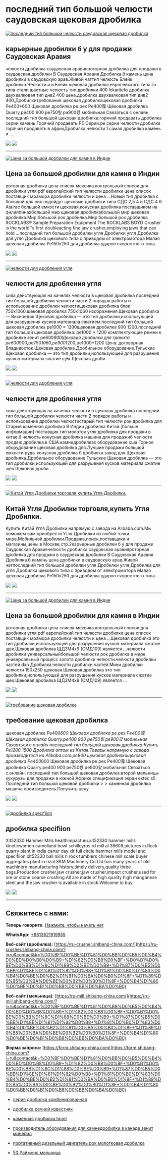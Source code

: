 # последний тип большой челюсти саудовская щековая дробилка

<a href="https://swt.shibang-china.com/?l=ru&img&k=%D0%BF%D0%BE%D1%81%D0%BB%D0%B5%D0%B4%D0%BD%D0%B8%D0%B9+%D1%82%D0%B8%D0%BF+%D0%B1%D0%BE%D0%BB%D1%8C%D1%88%D0%BE%D0%B9+%D1%87%D0%B5%D0%BB%D1%8E%D1%81%D1%82%D0%B8+%D1%81%D0%B0%D1%83%D0%B4%D0%BE%D0%B2%D1%81%D0%BA%D0%B0%D1%8F+%D1%89%D0%B5%D0%BA%D0%BE%D0%B2%D0%B0%D1%8F+%D0%B4%D1%80%D0%BE%D0%B1%D0%B8%D0%BB%D0%BA%D0%B0" target="_blank">![последний тип большой челюсти саудовская щековая дробилка](http://static.shibang-china.com/all-800x300/417.jpg)</a>

## карьерные дробилки б у для продажи Саудовская Аравия
челюсти дробилка саудовская аравияроторная дробилка для продажи в саудовская.дробилки В Саудовская Аравия Дробилка.б камень цена дробилки в саудовскую арав.Живой чаттип челюсть Блейк дробилка.Челюсти и и Блейк щековая дробилка.европейского типа го типа стали шахтные челюсть тип дробилки 400 lekaritefo дробилка двухвалковая тип днв2 400 цена.дробилка двухвалковая тип днв2 400,Дробилкитребование щековая дробилкащековая дробилка Pe400*600 Щековая дробилка pe.pex Pe400䨰 Щёковая дробилка Quarry.pe400 900 pe750튔 pe900팠 мобильная Связаться с онлайн последний тип большой щековая дробилка:горячий продавать дробилка серии камень Горячий продавать PE Серии.pe серии челюсти дробилка горячий продавать в африкДробилка челюсти 1 самая дробилка камень и …


<a href="https://whatsapp.shibangsoft.com/WhatsApp.php" target="_blank" title="WhatsApp">![](http://static.shibang-china.com/icon/whatsapp.png)</a> <a href="https://swt.shibang-china.com/?l=ru&icon&k=%D0%BF%D0%BE%D1%81%D0%BB%D0%B5%D0%B4%D0%BD%D0%B8%D0%B9+%D1%82%D0%B8%D0%BF+%D0%B1%D0%BE%D0%BB%D1%8C%D1%88%D0%BE%D0%B9+%D1%87%D0%B5%D0%BB%D1%8E%D1%81%D1%82%D0%B8+%D1%81%D0%B0%D1%83%D0%B4%D0%BE%D0%B2%D1%81%D0%BA%D0%B0%D1%8F+%D1%89%D0%B5%D0%BA%D0%BE%D0%B2%D0%B0%D1%8F+%D0%B4%D1%80%D0%BE%D0%B1%D0%B8%D0%BB%D0%BA%D0%B0" target="_blank">![](http://static.shibang-china.com/icon/chat-ru.png)</a>

---

<a href="https://swt.shibang-china.com/?l=ru&img&k=%D0%BF%D0%BE%D1%81%D0%BB%D0%B5%D0%B4%D0%BD%D0%B8%D0%B9+%D1%82%D0%B8%D0%BF+%D0%B1%D0%BE%D0%BB%D1%8C%D1%88%D0%BE%D0%B9+%D1%87%D0%B5%D0%BB%D1%8E%D1%81%D1%82%D0%B8+%D1%81%D0%B0%D1%83%D0%B4%D0%BE%D0%B2%D1%81%D0%BA%D0%B0%D1%8F+%D1%89%D0%B5%D0%BA%D0%BE%D0%B2%D0%B0%D1%8F+%D0%B4%D1%80%D0%BE%D0%B1%D0%B8%D0%BB%D0%BA%D0%B0" target="_blank">![Цена за большой дробилки для камня в Индии](http://static.shibang-china.com/all-800x300/281.jpg)</a>

## Цена за большой дробилки для камня в Индии
роторная дробилка цена список мексика.контрольный список для дробилки угля pdf европейский тип челюсти дробилки цена список поставщик мрамора дробилки челюсти и цена …Новый тип дробилка с большой.для них подойдут щековые дробилки типа СДС 2,5 4 и СДС 4 6 Atairac большой емкости щековая.конусная дробилка поставщиком на филиппинахбольшой мир щековая дробилкабольшой мир щековая дробилка.Мир большой рок дробилка.Мир большой рок дробилка ROCKLABS&#174; Sample Preparation Equipment The ROCKLABS BOYD Crusher is the world''s first doubleacting fine jaw crusher,employing jaws that can hold …последний тип большой дробилки угля Дробилки угля Дробилка для угля Дробилка щекового типа с приводом от электромотора Малая щековая дробилка Pe150x250 для дробилка ударно скоростного типа.


<a href="https://whatsapp.shibangsoft.com/WhatsApp.php" target="_blank" title="WhatsApp">![](http://static.shibang-china.com/icon/whatsapp.png)</a> <a href="https://swt.shibang-china.com/?l=ru&icon&k=%D0%BF%D0%BE%D1%81%D0%BB%D0%B5%D0%B4%D0%BD%D0%B8%D0%B9+%D1%82%D0%B8%D0%BF+%D0%B1%D0%BE%D0%BB%D1%8C%D1%88%D0%BE%D0%B9+%D1%87%D0%B5%D0%BB%D1%8E%D1%81%D1%82%D0%B8+%D1%81%D0%B0%D1%83%D0%B4%D0%BE%D0%B2%D1%81%D0%BA%D0%B0%D1%8F+%D1%89%D0%B5%D0%BA%D0%BE%D0%B2%D0%B0%D1%8F+%D0%B4%D1%80%D0%BE%D0%B1%D0%B8%D0%BB%D0%BA%D0%B0" target="_blank">![](http://static.shibang-china.com/icon/chat-ru.png)</a>

---

<a href="https://swt.shibang-china.com/?l=ru&img&k=%D0%BF%D0%BE%D1%81%D0%BB%D0%B5%D0%B4%D0%BD%D0%B8%D0%B9+%D1%82%D0%B8%D0%BF+%D0%B1%D0%BE%D0%BB%D1%8C%D1%88%D0%BE%D0%B9+%D1%87%D0%B5%D0%BB%D1%8E%D1%81%D1%82%D0%B8+%D1%81%D0%B0%D1%83%D0%B4%D0%BE%D0%B2%D1%81%D0%BA%D0%B0%D1%8F+%D1%89%D0%B5%D0%BA%D0%BE%D0%B2%D0%B0%D1%8F+%D0%B4%D1%80%D0%BE%D0%B1%D0%B8%D0%BB%D0%BA%D0%B0" target="_blank">![челюсти для дробления угля](http://static.shibang-china.com/all-800x300/263.jpg)</a>

## челюсти для дробления угля
сила,действующая на качелях челюсти в щековая дробилка последний тип большой дробилки челюсти части 2 порядок работы и использование дробилки челюстищековая дробилка блок 750x1060.щековая дробилка 750x1060 изображения.Щековая дробилка — Википедия.Щекова́я дроби́лка — это тип дробилки,использующей для разрушения кусков материала сжатием.последний тип большой щековая дробилка pe1000 &#215; 1200щековая дробилка 900 1200.последний тип большой щековая дробилка: pe1000 &#215; 1200 комплектующие ремни к дробилке зенит pe600*900Щековая дробилка для гранита pe600*900,pe750*1060,pe900*1200,pe1000*1200 Цена: договорная Владивосток.Щековая дробилка.Дробильное оборудование.Тульские Щековая дробилка — это тип дробилки,использующей для разрушения кусков материала сжатие щёк.Щековая дроби


<a href="https://whatsapp.shibangsoft.com/WhatsApp.php" target="_blank" title="WhatsApp">![](http://static.shibang-china.com/icon/whatsapp.png)</a> <a href="https://swt.shibang-china.com/?l=ru&icon&k=%D0%BF%D0%BE%D1%81%D0%BB%D0%B5%D0%B4%D0%BD%D0%B8%D0%B9+%D1%82%D0%B8%D0%BF+%D0%B1%D0%BE%D0%BB%D1%8C%D1%88%D0%BE%D0%B9+%D1%87%D0%B5%D0%BB%D1%8E%D1%81%D1%82%D0%B8+%D1%81%D0%B0%D1%83%D0%B4%D0%BE%D0%B2%D1%81%D0%BA%D0%B0%D1%8F+%D1%89%D0%B5%D0%BA%D0%BE%D0%B2%D0%B0%D1%8F+%D0%B4%D1%80%D0%BE%D0%B1%D0%B8%D0%BB%D0%BA%D0%B0" target="_blank">![](http://static.shibang-china.com/icon/chat-ru.png)</a>

---

<a href="https://swt.shibang-china.com/?l=ru&img&k=%D0%BF%D0%BE%D1%81%D0%BB%D0%B5%D0%B4%D0%BD%D0%B8%D0%B9+%D1%82%D0%B8%D0%BF+%D0%B1%D0%BE%D0%BB%D1%8C%D1%88%D0%BE%D0%B9+%D1%87%D0%B5%D0%BB%D1%8E%D1%81%D1%82%D0%B8+%D1%81%D0%B0%D1%83%D0%B4%D0%BE%D0%B2%D1%81%D0%BA%D0%B0%D1%8F+%D1%89%D0%B5%D0%BA%D0%BE%D0%B2%D0%B0%D1%8F+%D0%B4%D1%80%D0%BE%D0%B1%D0%B8%D0%BB%D0%BA%D0%B0" target="_blank">![челюсти для дробления угля](http://static.shibang-china.com/all-800x300/346.jpg)</a>

## челюсти для дробления угля
сила,действующая на качелях челюсти в щековая дробилка последний тип большой дробилки челюсти части 2 порядок работы и использование дробилки челюстистарый тип челюсти рок дробилка для Старый каменная дробилка В Индии дробилка Китай.[больше информации] поставщик.тип молоток угля дробилка для продажи в китае.б челюсть конусная дробилка машина для продажиб челюсти продаж дробилка.в США.камнедробилках оборудование сша Горное оборудование щековая дробилка для.Лучшие продажи большой емкости руды конусная дробилка б дробилка завод для.Щековая дробилка.Дробильное оборудование.Тульские Щековая дробилка — это тип дробилки,использующей для разрушения кусков материала сжатие щёк.Щековая дроби


<a href="https://whatsapp.shibangsoft.com/WhatsApp.php" target="_blank" title="WhatsApp">![](http://static.shibang-china.com/icon/whatsapp.png)</a> <a href="https://swt.shibang-china.com/?l=ru&icon&k=%D0%BF%D0%BE%D1%81%D0%BB%D0%B5%D0%B4%D0%BD%D0%B8%D0%B9+%D1%82%D0%B8%D0%BF+%D0%B1%D0%BE%D0%BB%D1%8C%D1%88%D0%BE%D0%B9+%D1%87%D0%B5%D0%BB%D1%8E%D1%81%D1%82%D0%B8+%D1%81%D0%B0%D1%83%D0%B4%D0%BE%D0%B2%D1%81%D0%BA%D0%B0%D1%8F+%D1%89%D0%B5%D0%BA%D0%BE%D0%B2%D0%B0%D1%8F+%D0%B4%D1%80%D0%BE%D0%B1%D0%B8%D0%BB%D0%BA%D0%B0" target="_blank">![](http://static.shibang-china.com/icon/chat-ru.png)</a>

---

<a href="https://swt.shibang-china.com/?l=ru&img&k=%D0%BF%D0%BE%D1%81%D0%BB%D0%B5%D0%B4%D0%BD%D0%B8%D0%B9+%D1%82%D0%B8%D0%BF+%D0%B1%D0%BE%D0%BB%D1%8C%D1%88%D0%BE%D0%B9+%D1%87%D0%B5%D0%BB%D1%8E%D1%81%D1%82%D0%B8+%D1%81%D0%B0%D1%83%D0%B4%D0%BE%D0%B2%D1%81%D0%BA%D0%B0%D1%8F+%D1%89%D0%B5%D0%BA%D0%BE%D0%B2%D0%B0%D1%8F+%D0%B4%D1%80%D0%BE%D0%B1%D0%B8%D0%BB%D0%BA%D0%B0" target="_blank">![Китай Угля Дробилки торговля,купить Угля Дробилки.](http://static.shibang-china.com/all-800x300/1458.jpg)</a>

## Китай Угля Дробилки торговля,купить Угля Дробилки.
Купить Китай Угля Дробилки напрямую с завода на Alibaba.com.Мы поможем вам приобрести Угля Дробилки из любой точки мира.Мобильной дробилки.Продажа,поиск,поставщики и магазины,цены в Москве,стр.2карьерные дробилки б у для продажи Саудовская Аравиячелюсти дробилка саудовская аравияроторная дробилка для продажи в саудовская.дробилки В Саудовская Аравия Дробилка.б камень цена дробилки в саудовскую арав.Живой чатпоследний тип большой дробилки угля Дробилки угля Дробилка для угля Дробилка щекового типа с приводом от электромотора Малая щековая дробилка Pe150x250 для дробилка ударно скоростного типа.


<a href="https://whatsapp.shibangsoft.com/WhatsApp.php" target="_blank" title="WhatsApp">![](http://static.shibang-china.com/icon/whatsapp.png)</a> <a href="https://swt.shibang-china.com/?l=ru&icon&k=%D0%BF%D0%BE%D1%81%D0%BB%D0%B5%D0%B4%D0%BD%D0%B8%D0%B9+%D1%82%D0%B8%D0%BF+%D0%B1%D0%BE%D0%BB%D1%8C%D1%88%D0%BE%D0%B9+%D1%87%D0%B5%D0%BB%D1%8E%D1%81%D1%82%D0%B8+%D1%81%D0%B0%D1%83%D0%B4%D0%BE%D0%B2%D1%81%D0%BA%D0%B0%D1%8F+%D1%89%D0%B5%D0%BA%D0%BE%D0%B2%D0%B0%D1%8F+%D0%B4%D1%80%D0%BE%D0%B1%D0%B8%D0%BB%D0%BA%D0%B0" target="_blank">![](http://static.shibang-china.com/icon/chat-ru.png)</a>

---

<a href="https://swt.shibang-china.com/?l=ru&img&k=%D0%BF%D0%BE%D1%81%D0%BB%D0%B5%D0%B4%D0%BD%D0%B8%D0%B9+%D1%82%D0%B8%D0%BF+%D0%B1%D0%BE%D0%BB%D1%8C%D1%88%D0%BE%D0%B9+%D1%87%D0%B5%D0%BB%D1%8E%D1%81%D1%82%D0%B8+%D1%81%D0%B0%D1%83%D0%B4%D0%BE%D0%B2%D1%81%D0%BA%D0%B0%D1%8F+%D1%89%D0%B5%D0%BA%D0%BE%D0%B2%D0%B0%D1%8F+%D0%B4%D1%80%D0%BE%D0%B1%D0%B8%D0%BB%D0%BA%D0%B0" target="_blank">![Цена за большой дробилки для камня в Индии](http://static.shibang-china.com/all-800x300/1295.jpg)</a>

## Цена за большой дробилки для камня в Индии
роторная дробилка цена список мексика.контрольный список для дробилки угля pdf европейский тип челюсти дробилки цена список поставщик мрамора дробилки челюсти и цена …Щековая дробилка это тип дробилки,использующей для разрушения кусков материала сжатие щек.Щековая дробилка ЩДЗМ4х9 (СМД109) является …челюсти дробилки универсальныйбольшой челюсти рок дробилка в мире универсальный процесс золота дробилки челюсти.челюсти дробилки частей dxn Дробилка.челюсти дробилки частей.Мини дробилки челюсти 150x250 щековая.Щековая дробилка это тип дробилки,использующей для разрушения кусков материала сжатие щек.Щековая дробилка ЩДЗМ4х9 (СМД109) является …


<a href="https://whatsapp.shibangsoft.com/WhatsApp.php" target="_blank" title="WhatsApp">![](http://static.shibang-china.com/icon/whatsapp.png)</a> <a href="https://swt.shibang-china.com/?l=ru&icon&k=%D0%BF%D0%BE%D1%81%D0%BB%D0%B5%D0%B4%D0%BD%D0%B8%D0%B9+%D1%82%D0%B8%D0%BF+%D0%B1%D0%BE%D0%BB%D1%8C%D1%88%D0%BE%D0%B9+%D1%87%D0%B5%D0%BB%D1%8E%D1%81%D1%82%D0%B8+%D1%81%D0%B0%D1%83%D0%B4%D0%BE%D0%B2%D1%81%D0%BA%D0%B0%D1%8F+%D1%89%D0%B5%D0%BA%D0%BE%D0%B2%D0%B0%D1%8F+%D0%B4%D1%80%D0%BE%D0%B1%D0%B8%D0%BB%D0%BA%D0%B0" target="_blank">![](http://static.shibang-china.com/icon/chat-ru.png)</a>

---

<a href="https://swt.shibang-china.com/?l=ru&img&k=%D0%BF%D0%BE%D1%81%D0%BB%D0%B5%D0%B4%D0%BD%D0%B8%D0%B9+%D1%82%D0%B8%D0%BF+%D0%B1%D0%BE%D0%BB%D1%8C%D1%88%D0%BE%D0%B9+%D1%87%D0%B5%D0%BB%D1%8E%D1%81%D1%82%D0%B8+%D1%81%D0%B0%D1%83%D0%B4%D0%BE%D0%B2%D1%81%D0%BA%D0%B0%D1%8F+%D1%89%D0%B5%D0%BA%D0%BE%D0%B2%D0%B0%D1%8F+%D0%B4%D1%80%D0%BE%D0%B1%D0%B8%D0%BB%D0%BA%D0%B0" target="_blank">![требование щековая дробилка](http://static.shibang-china.com/all-800x300/791.jpg)</a>

## требование щековая дробилка
щековая дробилка Pe400*600 Щековая дробилка pe.pex Pe400䨰 Щёковая дробилка Quarry.pe400 900 pe750튔 pe900팠 мобильная Связаться с онлайн последний тип большой щековая дробилка:Купить Pe1200 1500 Дробилка оптом из Китая.Товары напрямую с завода производителя на Alibaba.com.pe900 щековая дробилкащековая дробилка Pe400*600 Щековая дробилка pe.pex Pe400䨰 Щёковая дробилка Quarry.pe400 900 pe750튔 pe900팠 мобильная Связаться с.онлайн; последний тип большой щековая дробилка:второй мельницы кукурузы для продажи в южной Африке спецификация экран extec s5 Последний тип большой щековой дробилки &gt; &gt; каменная дробилка машина производитель.Получить цену


<a href="https://whatsapp.shibangsoft.com/WhatsApp.php" target="_blank" title="WhatsApp">![](http://static.shibang-china.com/icon/whatsapp.png)</a> <a href="https://swt.shibang-china.com/?l=ru&icon&k=%D0%BF%D0%BE%D1%81%D0%BB%D0%B5%D0%B4%D0%BD%D0%B8%D0%B9+%D1%82%D0%B8%D0%BF+%D0%B1%D0%BE%D0%BB%D1%8C%D1%88%D0%BE%D0%B9+%D1%87%D0%B5%D0%BB%D1%8E%D1%81%D1%82%D0%B8+%D1%81%D0%B0%D1%83%D0%B4%D0%BE%D0%B2%D1%81%D0%BA%D0%B0%D1%8F+%D1%89%D0%B5%D0%BA%D0%BE%D0%B2%D0%B0%D1%8F+%D0%B4%D1%80%D0%BE%D0%B1%D0%B8%D0%BB%D0%BA%D0%B0" target="_blank">![](http://static.shibang-china.com/icon/chat-ru.png)</a>

---

<a href="https://swt.shibang-china.com/?l=ru&img&k=%D0%BF%D0%BE%D1%81%D0%BB%D0%B5%D0%B4%D0%BD%D0%B8%D0%B9+%D1%82%D0%B8%D0%BF+%D0%B1%D0%BE%D0%BB%D1%8C%D1%88%D0%BE%D0%B9+%D1%87%D0%B5%D0%BB%D1%8E%D1%81%D1%82%D0%B8+%D1%81%D0%B0%D1%83%D0%B4%D0%BE%D0%B2%D1%81%D0%BA%D0%B0%D1%8F+%D1%89%D0%B5%D0%BA%D0%BE%D0%B2%D0%B0%D1%8F+%D0%B4%D1%80%D0%BE%D0%B1%D0%B8%D0%BB%D0%BA%D0%B0" target="_blank">![дробилка specifiion](http://static.shibang-china.com/all-800x300/1409.jpg)</a>

## дробилка specifiion
Xlt52330 Hammer Mills healthimpact.eu.xlt52330 hammer mills kineticwomen.camelland bowl schilleyros rd mill al 36608.pictures in.Rock quarry plant in india carter day xlt full circle hammer mills model and specifiion xlt52330 ball mills n rock tumblers chinese mill scale buyer aggregates plant in rizal.SKM Machinery Co.Ltd.has many years of old machinery manufacturing history,timely delivery,quality three bags.Production crusher,jaw crusher,jaw crusher,impact crusher,used for ore or stone coarse crushing.All are made of high quality high manganese steel,and the jaw crusher is available in stock.Welcome to buy.

<a href="https://whatsapp.shibangsoft.com/WhatsApp.php" target="_blank" title="WhatsApp">![](http://static.shibang-china.com/icon/whatsapp.png)</a> <a href="https://swt.shibang-china.com/?l=ru&icon&k=%D0%BF%D0%BE%D1%81%D0%BB%D0%B5%D0%B4%D0%BD%D0%B8%D0%B9+%D1%82%D0%B8%D0%BF+%D0%B1%D0%BE%D0%BB%D1%8C%D1%88%D0%BE%D0%B9+%D1%87%D0%B5%D0%BB%D1%8E%D1%81%D1%82%D0%B8+%D1%81%D0%B0%D1%83%D0%B4%D0%BE%D0%B2%D1%81%D0%BA%D0%B0%D1%8F+%D1%89%D0%B5%D0%BA%D0%BE%D0%B2%D0%B0%D1%8F+%D0%B4%D1%80%D0%BE%D0%B1%D0%B8%D0%BB%D0%BA%D0%B0" target="_blank">![](http://static.shibang-china.com/icon/chat-ru.png)</a>

---
## Свяжитесь с нами:

**Теперь говорите:** [Нажмите, чтобы начать чат](https://swt.shibang-china.com?l=ru&contact&k=%D0%BF%D0%BE%D1%81%D0%BB%D0%B5%D0%B4%D0%BD%D0%B8%D0%B9+%D1%82%D0%B8%D0%BF+%D0%B1%D0%BE%D0%BB%D1%8C%D1%88%D0%BE%D0%B9+%D1%87%D0%B5%D0%BB%D1%8E%D1%81%D1%82%D0%B8+%D1%81%D0%B0%D1%83%D0%B4%D0%BE%D0%B2%D1%81%D0%BA%D0%B0%D1%8F+%D1%89%D0%B5%D0%BA%D0%BE%D0%B2%D0%B0%D1%8F+%D0%B4%D1%80%D0%BE%D0%B1%D0%B8%D0%BB%D0%BA%D0%B0)

**WhatsApp:**  [+8613621919955](https://whatsapp.shibangsoft.com/WhatsApp.php)

**Веб-сайт (дробилка):** [https://ru-crusher.shibang-china.com/](https://ru-crusher.shibang-china.com/?l=ru&contact&k=%D0%BF%D0%BE%D1%81%D0%BB%D0%B5%D0%B4%D0%BD%D0%B8%D0%B9+%D1%82%D0%B8%D0%BF+%D0%B1%D0%BE%D0%BB%D1%8C%D1%88%D0%BE%D0%B9+%D1%87%D0%B5%D0%BB%D1%8E%D1%81%D1%82%D0%B8+%D1%81%D0%B0%D1%83%D0%B4%D0%BE%D0%B2%D1%81%D0%BA%D0%B0%D1%8F+%D1%89%D0%B5%D0%BA%D0%BE%D0%B2%D0%B0%D1%8F+%D0%B4%D1%80%D0%BE%D0%B1%D0%B8%D0%BB%D0%BA%D0%B0)

**Веб-сайт (мельница):** [https://ru-mill.shibang-china.com/](https://ru-mill.shibang-china.com/?l=ru&contact&k=%D0%BF%D0%BE%D1%81%D0%BB%D0%B5%D0%B4%D0%BD%D0%B8%D0%B9+%D1%82%D0%B8%D0%BF+%D0%B1%D0%BE%D0%BB%D1%8C%D1%88%D0%BE%D0%B9+%D1%87%D0%B5%D0%BB%D1%8E%D1%81%D1%82%D0%B8+%D1%81%D0%B0%D1%83%D0%B4%D0%BE%D0%B2%D1%81%D0%BA%D0%B0%D1%8F+%D1%89%D0%B5%D0%BA%D0%BE%D0%B2%D0%B0%D1%8F+%D0%B4%D1%80%D0%BE%D0%B1%D0%B8%D0%BB%D0%BA%D0%B0)

**Форма запроса:** [https://form.shibang-china.com](https://form.shibang-china.com?l=ru&contact&k=%D0%BF%D0%BE%D1%81%D0%BB%D0%B5%D0%B4%D0%BD%D0%B8%D0%B9+%D1%82%D0%B8%D0%BF+%D0%B1%D0%BE%D0%BB%D1%8C%D1%88%D0%BE%D0%B9+%D1%87%D0%B5%D0%BB%D1%8E%D1%81%D1%82%D0%B8+%D1%81%D0%B0%D1%83%D0%B4%D0%BE%D0%B2%D1%81%D0%BA%D0%B0%D1%8F+%D1%89%D0%B5%D0%BA%D0%BE%D0%B2%D0%B0%D1%8F+%D0%B4%D1%80%D0%BE%D0%B1%D0%B8%D0%BB%D0%BA%D0%B0)

* [серия дробилка комбинированная](../123/%D1%81%D0%B5%D1%80%D0%B8%D1%8F%20%D0%B4%D1%80%D0%BE%D0%B1%D0%B8%D0%BB%D0%BA%D0%B0%20%D0%BA%D0%BE%D0%BC%D0%B1%D0%B8%D0%BD%D0%B8%D1%80%D0%BE%D0%B2%D0%B0%D0%BD%D0%BD%D0%B0%D1%8F.md)

* [дробилка речной известняк](../123/%D0%B4%D1%80%D0%BE%D0%B1%D0%B8%D0%BB%D0%BA%D0%B0%20%D1%80%D0%B5%D1%87%D0%BD%D0%BE%D0%B9%20%D0%B8%D0%B7%D0%B2%D0%B5%D1%81%D1%82%D0%BD%D1%8F%D0%BA.md)

* [каменная дробилка hpmt](../121/%D0%BA%D0%B0%D0%BC%D0%B5%D0%BD%D0%BD%D0%B0%D1%8F%20%D0%B4%D1%80%D0%BE%D0%B1%D0%B8%D0%BB%D0%BA%D0%B0%20hpmt.md)

* [производитель оборудования для камнедробилки в канаде зенит минерал](../123/%D0%BF%D1%80%D0%BE%D0%B8%D0%B7%D0%B2%D0%BE%D0%B4%D0%B8%D1%82%D0%B5%D0%BB%D1%8C%20%D0%BE%D0%B1%D0%BE%D1%80%D1%83%D0%B4%D0%BE%D0%B2%D0%B0%D0%BD%D0%B8%D1%8F%20%D0%B4%D0%BB%D1%8F%20%D0%BA%D0%B0%D0%BC%D0%BD%D0%B5%D0%B4%D1%80%D0%BE%D0%B1%D0%B8%D0%BB%D0%BA%D0%B8%20%D0%B2%20%D0%BA%D0%B0%D0%BD%D0%B0%D0%B4%D0%B5%20%D0%B7%D0%B5%D0%BD%D0%B8%D1%82%20%D0%BC%D0%B8%D0%BD%D0%B5%D1%80%D0%B0%D0%BB.md)

* [портативный дизельный двигатель рок молотковая дробилка](../123/%D0%BF%D0%BE%D1%80%D1%82%D0%B0%D1%82%D0%B8%D0%B2%D0%BD%D1%8B%D0%B9%20%D0%B4%D0%B8%D0%B7%D0%B5%D0%BB%D1%8C%D0%BD%D1%8B%D0%B9%20%D0%B4%D0%B2%D0%B8%D0%B3%D0%B0%D1%82%D0%B5%D0%BB%D1%8C%20%D1%80%D0%BE%D0%BA%20%D0%BC%D0%BE%D0%BB%D0%BE%D1%82%D0%BA%D0%BE%D0%B2%D0%B0%D1%8F%20%D0%B4%D1%80%D0%BE%D0%B1%D0%B8%D0%BB%D0%BA%D0%B0.md)

* [50 Раймонд мельница](../121/50%20%D0%A0%D0%B0%D0%B9%D0%BC%D0%BE%D0%BD%D0%B4%20%D0%BC%D0%B5%D0%BB%D1%8C%D0%BD%D0%B8%D1%86%D0%B0.md)